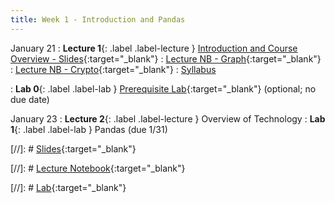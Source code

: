 ```yaml
---
title: Week 1 - Introduction and Pandas
---
```


January 21
: **Lecture 1**{: .label .label-lecture } [Introduction and Course Overview  - Slides](https://docs.google.com/presentation/d/1-ErICjQ3SuKzsphvRwfLIqBEqWhANndqMH8yU1r-1gc/edit?usp=sharing){:target="_blank"} 
: [Lecture NB - Graph](https://datahub.berkeley.edu/hub/user-redirect/git-pull?repo=https%3A%2F%2Fgithub.com%2FUCB-Econ-148%2Fecon148-sp25&branch=main&urlpath=lab%2Ftree%2Fecon148-sp25%2Flec%2Flec1.1%2FDSL_NetworkX.ipynb){:target="_blank"} 
: [Lecture NB - Crypto](https://datahub.berkeley.edu/hub/user-redirect/git-pull?repo=https%3A%2F%2Fgithub.com%2FUCB-Econ-148%2Fecon148-sp25&branch=main&urlpath=lab%2Ftree%2Fecon148-sp25%2Flec%2Flec1.1%2FCryptoPrice_CoincompareAPI.ipynb){:target="_blank"} 
: [Syllabus](https://www.econ148.org/sp24/syllabus/)


: **Lab 0**{: .label .label-lab } [Prerequisite Lab](https://datahub.berkeley.edu/hub/user-redirect/git-pull?repo=https%3A%2F%2Fgithub.com%2FUCB-Econ-148%2Fecon148-sp25&branch=main&urlpath=lab%2Ftree%2Fecon148-sp25%2Flab%2Flab00%2Flab00.ipynb){:target="_blank"} (optional; no due date)


January 23
: **Lecture 2**{: .label .label-lecture }  Overview of Technology 
: **Lab 1**{: .label .label-lab } Pandas   (due 1/31)




[//]: # [Slides](){:target="_blank"} 

[//]: # [Lecture Notebook](){:target="_blank"} 

[//]: # [Lab](){:target="_blank"} 

